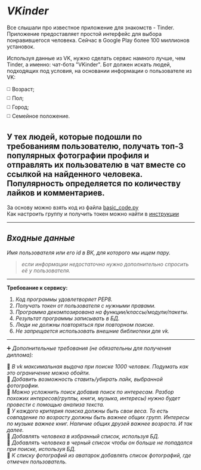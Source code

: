 ___VKinder___
=
Все слышали про известное приложение для знакомств - Tinder. Приложение предоставляет простой интерфейс для выбора понравившегося человека. Сейчас в Google Play более 100 миллионов установок.

Используя данные из VK, нужно сделать сервис намного лучше, чем Tinder, а именно: чат-бота "VKinder". Бот должен искать людей, подходящих под условия, на основании информации о пользователе из VK:

:white_medium_square: Возраст;  
:white_medium_square: Пол;  
:white_medium_square: Город;  
:white_medium_square: Семейное положение.

У тех людей, которые подошли по требованиям пользователю, получать топ-3 популярных фотографии профиля и отправлять их пользователю в чат вместе со ссылкой на найденного человека.
Популярность определяется по количеству лайков и комментариев.
---
За основу можно взять код из файла [basic_code.py](https://github.com/FirstSingleheart/Module-3---Professional-work-with-Python/blob/master/VKinder/Basic_code.py)   
Как настроить группу и получить токен можно найти в [инструкции](https://github.com/FirstSingleheart/Module-3---Professional-work-with-Python/blob/master/VKinder/Group_settings.md)
____
## _Входные данные_
_Имя пользователя или его id в ВК, для которого мы ищем пару._  
> _если информации недостаточно нужно дополнительно спросить её у пользователя._
____

__Требование к сервису:__

1. _Код программы удовлетворяет PEP8._  
2. _Получать токен от пользователя с нужными правами._  
3. _Программа декомпозирована на функции/классы/модули/пакеты._  
4. _Результат программы записывать в БД._  
5. _Люди не должны повторяться при повторном поиске._  
6. _Не запрещается использовать внешние библиотеки для vk._
----

:heavy_plus_sign: _Дополнительные требования (не обязательны для получения диплома):_

:pushpin: _В vk максимальная выдача при поиске 1000 человек. Подумать как это ограничение можно обойти._    
:pushpin: _Добавить возможность ставить/убирать лайк, выбранной фотографии._    
:pushpin: _Можно усложнить поиск добавив поиск по интересам. Разбор похожих интересов(группы, книги, музыка, интересы) нужно будет провести с помощью анализа текста._    
:pushpin: _У каждого критерия поиска должны быть свои веса. То есть совпадение по возрасту должны быть важнее общих групп. Интересы по музыке важнее книг. Наличие общих друзей важнее возраста. И так далее._    
:pushpin: _Добавлять человека в избранный список, используя БД._    
:pushpin: _Добавлять человека в черный список чтобы он больше не попадался при поиске, используя БД._    
:pushpin: _К списку фотографий из аватарок добавлять список фотографий, где отмечен пользователь._